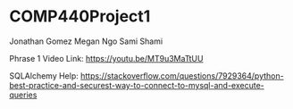 # COMP440Project1
Jonathan Gomez
Megan Ngo
Sami Shami

Phrase 1 Video Link:
https://youtu.be/MT9u3MaTtUU 












SQLAlchemy Help:
https://stackoverflow.com/questions/7929364/python-best-practice-and-securest-way-to-connect-to-mysql-and-execute-queries 